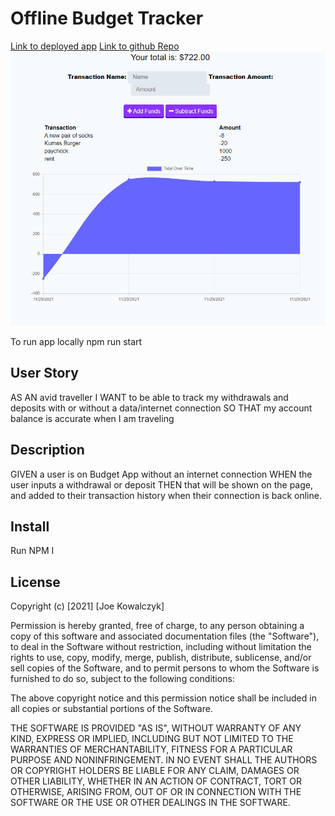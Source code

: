 # Offline Budget Tracker
[Link to deployed app](https://powerful-brushlands-14491.herokuapp.com/)
[Link to github Repo](https://github.com/jdkowal/offlineBudgetTracker)
![Picture of the App](./public/assets/budgetScreenshot.png)

To run app locally npm run start 

## User Story
AS AN avid traveller
I WANT to be able to track my withdrawals and deposits with or without a data/internet connection
SO THAT my account balance is accurate when I am traveling


## Description
GIVEN a user is on Budget App without an internet connection
WHEN the user inputs a withdrawal or deposit
THEN that will be shown on the page, and added to their transaction history when their connection is back online.

## Install 
Run NPM I

## License

Copyright (c) [2021] [Joe Kowalczyk]

Permission is hereby granted, free of charge, to any person obtaining a copy
of this software and associated documentation files (the "Software"), to deal
in the Software without restriction, including without limitation the rights
to use, copy, modify, merge, publish, distribute, sublicense, and/or sell
copies of the Software, and to permit persons to whom the Software is
furnished to do so, subject to the following conditions:

The above copyright notice and this permission notice shall be included in all
copies or substantial portions of the Software.

THE SOFTWARE IS PROVIDED "AS IS", WITHOUT WARRANTY OF ANY KIND, EXPRESS OR
IMPLIED, INCLUDING BUT NOT LIMITED TO THE WARRANTIES OF MERCHANTABILITY,
FITNESS FOR A PARTICULAR PURPOSE AND NONINFRINGEMENT. IN NO EVENT SHALL THE
AUTHORS OR COPYRIGHT HOLDERS BE LIABLE FOR ANY CLAIM, DAMAGES OR OTHER
LIABILITY, WHETHER IN AN ACTION OF CONTRACT, TORT OR OTHERWISE, ARISING FROM,
OUT OF OR IN CONNECTION WITH THE SOFTWARE OR THE USE OR OTHER DEALINGS IN THE
SOFTWARE.